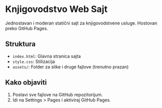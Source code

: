 # Knjigovodstvo Web Sajt

Jednostavan i moderan statični sajt za knjigovodstvene usluge. Hostovan preko GitHub Pages.

## Struktura
- `index.html`: Glavna stranica sajta
- `style.css`: Stilizacija
- `assets/`: Folder za slike i druge fajlove (trenutno prazan)

## Kako objaviti
1. Postavi sve fajlove na GitHub repozitorijum.
2. Idi na Settings > Pages i aktiviraj GitHub Pages.
